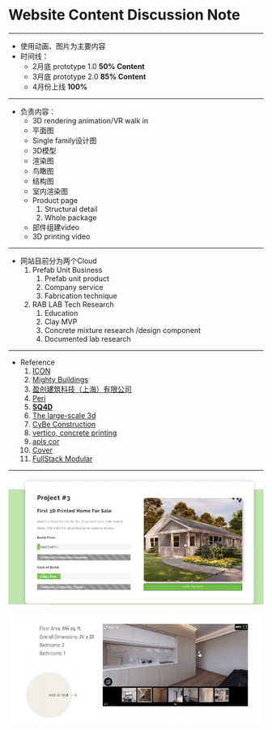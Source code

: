 # Website Content Discussion Note
---
- 使用动画、图片为主要内容
- 时间线：
    - 2月底 prototype 1.0 **50% Content**
    - 3月底 prototype 2.0 **85% Content**
    - 4月份上线 **100%**

---

-   负责内容：
    -   3D rendering animation/VR walk in
    -   平面图
    -   Single family设计图
    -   3D模型
    -   渲染图
    -   鸟瞰图
    -   结构图
    -   室内渲染图
    -   Product page
        1.  Structural detail
        2.  Whole package
    -   部件组建video
    -   3D printing video

---

-   网站目前分为两个Cloud
    1.  Prefab Unit Business
        1.  Prefab unit product
        2.  Company service
        3.  Fabrication technique
    2.   RAB LAB Tech Research
         1.  Education
         2.  Clay MVP
         3.  Concrete mixture research /design component
         4.  Documented lab research

---

-   Reference
    1.  [ICON](https://www.iconbuild.com/)
    2.  [Mighty Buildings](https://mightybuildings.com/)
    3.  [盈创建筑科技（上海）有限公司](http://www.winsun3d.com/)
    4.  [Peri](https://www.peri3dconstruction.com/)
    5.  **[SQ4D](https://www.sq4d.com/largest-3d-printed-home/)**
    6.  [The large-scale 3d](https://xtreee.com/en/)
    7.  [CyBe Construction](https://cybe.eu/)
    8.  [vertico, concrete printing](https://www.vertico.xyz/)
    9.  [apis cor](https://www.apis-cor.com/)
    10.  [Cover](https://buildcover.com/our-story)
    11.  [FullStack Modular](https://www.fullstackmodular.com/about/)

---

![img](/assets/images/img_1.jpg)

![img](/assets/images/img_2.jpg)
